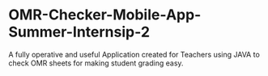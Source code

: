 # OMR-Checker-Mobile-App-Summer-Internsip-2
A fully operative and useful Application created for Teachers using JAVA to check OMR sheets for making student grading easy.
